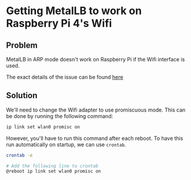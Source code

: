 # Getting MetalLB to work on Raspberry Pi 4's Wifi

## Problem
MetalLB in ARP mode doesn't work on Raspberry Pi if the Wifi interface is used.

The exact details of the issue can be found [here](https://github.com/raspberrypi/linux/issues/2677)
## Solution
We'll need to change the Wifi adapter to use promiscuous mode. This can be done by running the following command:

```bash
ip link set wlan0 promisc on
```

However, you'll have to run this command after each reboot. To have this run automatically on startup, we can use `crontab`.

```bash
crontab -e

# Add the following line to crontab
@reboot ip link set wlan0 promisc on
```